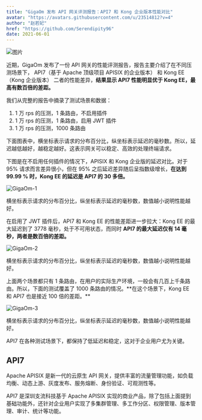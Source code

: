 ```yaml
---
title: "GigaOm 发布 API 网关评测报告：API7 和 Kong 企业版本性能对比"
avatar: "https://avatars.githubusercontent.com/u/23514812?v=4"
author: "赵若妃"
href: "https://github.com/Serendipity96"
date: 2021-06-01
---
```


![图片](https://p6-juejin.byteimg.com/tos-cn-i-k3u1fbpfcp/da52e6a2b6674d7b812ba1a21b5dd516~tplv-k3u1fbpfcp-watermark.image)

近期，GigaOm 发布了一份 API 网关的性能评测报告，报告主要介绍了在不同压测场景下， API7（基于 Apache 顶级项目 APISIX 的企业版本） 和 Kong EE（Kong 企业版本） 二者的性能差异，**结果显示 API7 性能明显优于 Kong EE，最高有数百倍的差距。**

我们从完整的报告中摘录了测试场景和数据：

1. 1 万 rps 的压测，1 条路由，不启用插件
2. 1 万 rps 的压测，1 条路由，启用 JWT 插件
3. 1 万 rps 的压测，1000 条路由

下面图表中，横坐标表示请求的分布百分比，纵坐标表示延迟的毫秒数。所以，延迟越低越好，越稳定越好。这表示网关可以稳定、高效的处理终端请求。

下图是在不启用任何插件的情况下，APISIX 和 Kong 企业版的延迟对比。对于 95% 请求而言差异很小，但在 95% 之后延迟差异随后呈指数级增长，**在达到 99.99 % 时，Kong EE 的延迟是 API7 的 30 多倍。**

![GigaOm-1](https://static.apiseven.com/202108/GigaOm-1.png)

<p text-align="center" font-size="8px">横坐标表示请求的分布百分比，纵坐标表示延迟的毫秒数，数值越小说明性能越好。</p>

在启用了 JWT 插件后，API7 和 Kong EE 的性能差距进一步拉大：Kong EE 的最大延迟到了 3778 毫秒，处于不可用状态，而同时 **API7 的最大延迟仅有 14 毫秒，两者是数百倍的差距。**

![GigaOm-2](https://static.apiseven.com/202108/GigaOm-2.png)

<p text-align="center" font-size="8px">横坐标表示请求的分布百分比，纵坐标表示延迟的毫秒数，数值越小说明性能越好。</p>
上面两个场景都只有 1 条路由，在用户的实际生产环境，一般会有几百上千条路由。所以，下面的测试覆盖了 1000 条路由的情况。**在这个场景下，Kong EE 和 API7 也是接近 100 倍的差距。**

![GigaOm-3](https://static.apiseven.com/202108/GigaOm-3.png)

<p text-align="center" font-size="8px">横坐标表示请求的分布百分比，纵坐标表示延迟的毫秒数，数值越小说明性能越好。</p>

API7 在各种测试场景下，都保持了低延迟和稳定，这对于企业用户尤为关键。

## API7

Apache APISIX 是新一代的云原生 API 网关，提供丰富的流量管理功能，如负载均衡、动态上游、灰度发布、服务熔断、身份验证、可观测性等。

API7 是深圳支流科技基于 Apache APISIX 实现的商业产品，除了包括上面提到基础功能外，还针对企业用户实现了多集群管理、多工作分区、权限管理、版本管理、审计、统计等功能。
